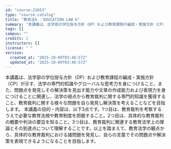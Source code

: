 ```yaml
---
id: "course:21653"
type: "course-catalog"
title: "教育法b ／EDUCATION LAW b"
summary: "本講義は、法学部の学位授与方針（DP）および教育課程の編成・実施方針（CP）が示す、法学の専門的知識やグローバルな思考力を身につけること、また、問題点を発見しその解決策を見出す能力や文章の作成能力および表現力を身につけることに関連し、法学の…"
tags: []
campus: ""
credits: 2
instructors: []
license: " "
version:
  created_at: "2025-10-09T03:48:57Z"
  updated_at: "2025-10-09T03:48:57Z"
---
```


本講義は、法学部の学位授与方針（DP）および教育課程の編成・実施方針（CP）が示す、法学の専門的知識やグローバルな思考力を身につけること、また、問題点を発見しその解決策を見出す能力や文章の作成能力および表現力を身につけることに関連し、法学の視点から教育裁判に関する専門的知識を獲得すること、教育裁判に関する様々な問題を自ら発見し解決策を考えることなどを目指します。 本講義の目的・内容は、以下3点です。1つ目は、教育裁判を考察するうえで必要な教育法規や教育制度を把握すること。2つ目は、具体的な教育裁判の概要や判決の要旨を知ること。3つ目は、教育裁判に関連する教育法学上の理論とその到達点について理解することです。以上を踏まえて、教育法学の観点から、具体的な教育裁判における諸問題を発見し、自らの言葉でその問題点や解決策を表現できるようになることを目指します。
